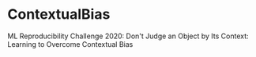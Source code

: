 # ContextualBias
ML Reproducibility Challenge 2020: Don't Judge an Object by Its Context: Learning to Overcome Contextual Bias
